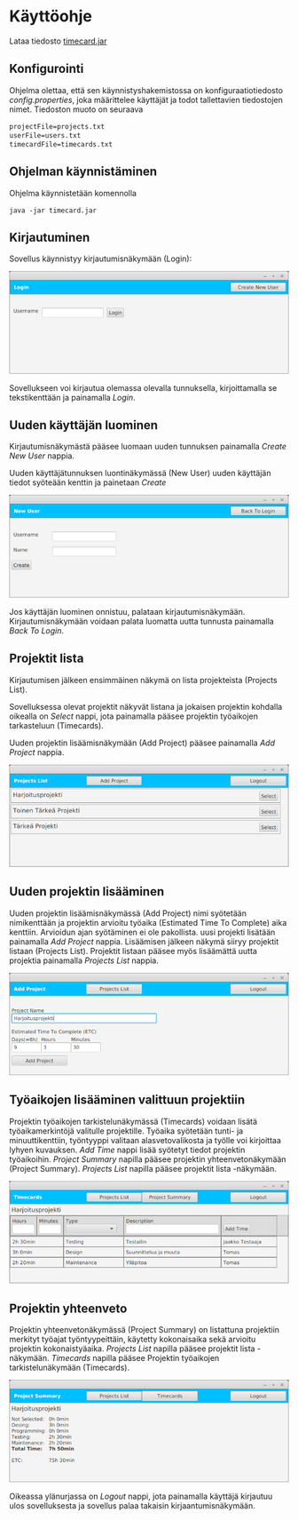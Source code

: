 # Käyttöohje

Lataa tiedosto [timecard.jar](x)

## Konfigurointi

Ohjelma olettaa, että sen käynnistyshakemistossa on konfiguraatiotiedosto _config.properties_, joka määrittelee käyttäjät ja todot tallettavien tiedostojen nimet. Tiedoston muoto on seuraava

```
projectFile=projects.txt
userFile=users.txt
timecardFile=timecards.txt
```

## Ohjelman käynnistäminen

Ohjelma käynnistetään komennolla 

```
java -jar timecard.jar
```

## Kirjautuminen

Sovellus käynnistyy kirjautumisnäkymään (Login):

<img src="https://github.com/tjvalkonen/ot-harjoitustyo/blob/master/dokumentointi/kuvat/login.png">

Sovellukseen voi kirjautua olemassa olevalla tunnuksella, kirjoittamalla se tekstikenttään ja painamalla _Login_.

## Uuden käyttäjän luominen

Kirjautumisnäkymästä pääsee luomaan uuden tunnuksen painamalla _Create New User_ nappia.

Uuden käyttäjätunnuksen luontinäkymässä (New User) uuden käyttäjän tiedot syöteään kenttin ja painetaan _Create_

<img src="https://github.com/tjvalkonen/ot-harjoitustyo/blob/master/dokumentointi/kuvat/newuser.png">

Jos käyttäjän luominen onnistuu, palataan kirjautumisnäkymään.
Kirjautumisnäkymään voidaan palata luomatta uutta tunnusta painamalla _Back To Login_.

## Projektit lista

Kirjautumisen jälkeen ensimmäinen näkymä on lista projekteista (Projects List).

Sovelluksessa olevat projektit näkyvät listana ja jokaisen projektin kohdalla oikealla on _Select_ nappi, jota painamalla pääsee projektin työaikojen tarkasteluun (Timecards).

Uuden projektin lisäämisnäkymään (Add Project) pääsee painamalla _Add Project_ nappia.

<img src="https://github.com/tjvalkonen/ot-harjoitustyo/blob/master/dokumentointi/kuvat/projectslist.png">

## Uuden projektin lisääminen

Uuden projektin lisäämisnäkymässä (Add Project) nimi syötetään nimikenttään ja projektin arvioitu työaika (Estimated Time To Complete) aika kenttiin. Arvioidun ajan syötäminen ei ole pakollista. uusi projekti lisätään painamalla _Add Project_ nappia. Lisäämisen jälkeen näkymä siiryy projektit listaan (Projects List). Projektit listaan pääsee myös lisäämättä uutta projektia painamalla _Projects List_ nappia.

<img src="https://github.com/tjvalkonen/ot-harjoitustyo/blob/master/dokumentointi/kuvat/addproject.png">

## Työaikojen lisääminen valittuun projektiin

Projektin työaikojen tarkistelunäkymässä (Timecards) voidaan lisätä työaikamerkintöjä valitulle projektille. Työaika syötetään tunti- ja minuuttikenttiin, työntyyppi valitaan alasvetovalikosta ja työlle voi kirjoittaa lyhyen kuvauksen. _Add Time_ nappi lisää syötetyt tiedot projektin työaikoihin. _Project Summary_ napilla pääsee projektin yhteenvetonäkymään (Project Summary). _Projects List_ napilla pääsee projektit lista -näkymään.

<img src="https://github.com/tjvalkonen/ot-harjoitustyo/blob/master/dokumentointi/kuvat/timecards.png">

## Projektin yhteenveto

Projektin yhteenvetonäkymässä (Project Summary) on listattuna projektiin merkityt työajat työntyypeittäin, käytetty kokonaisaika sekä arvioitu projektin kokonaistyäaika. _Projects List_ napilla pääsee projektit lista -näkymään. _Timecards_ napilla pääsee  Projektin työaikojen tarkistelunäkymään (Timecards).

<img src="https://github.com/tjvalkonen/ot-harjoitustyo/blob/master/dokumentointi/kuvat/projectsummary.png">

Oikeassa ylänurjassa on _Logout_ nappi, jota painamalla käyttäjä kirjautuu ulos sovelluksesta ja sovellus palaa takaisin kirjaantumisnäkymään.

